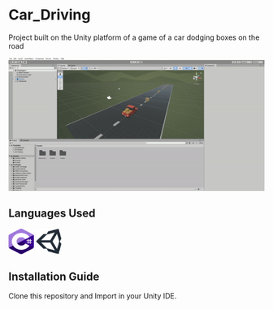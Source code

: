 # Car_Driving
Project built on the Unity platform of a game of a car dodging boxes on the road

![Video of the Gameplay](./Videos/ezgif.com-gif-maker-Gameplay.gif)

## Languages Used
<img src="./Images/c-sharp.svg" width="50" height="50">
<img src="./Images/unity.svg" width="50" height="50">

## Installation Guide
Clone this repository and Import in your Unity IDE.